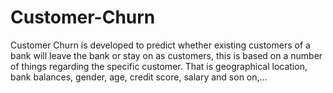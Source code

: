 # Customer-Churn


Customer Churn is developed to predict whether existing customers of a bank will leave the bank or stay on as customers, this is based on a number of things regarding the specific customer. That is geographical location, bank balances, gender, age, credit score, salary and son on,...

